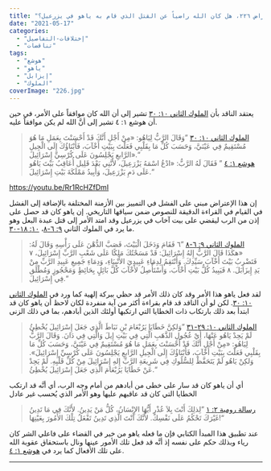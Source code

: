 ```yaml
---
title: "الإعتراض ٢٢٦، هل كان الله راضياً عن القتل الذي قام به ياهو في يزرعيل؟"
date: "2021-05-17"
categories: 
  - "إختلافات-التفاصيل"
  - "تناقضات"
tags: 
  - "هوشع"
  - "ياهو"
  - "إيزابل"
  - "الملوك"
coverImage: "226.jpg"
---
```


يعتقد الناقد بأن [الملوك الثاني ١٠: ٣٠](https://my.bible.com/bible/67/2KI.10.30) تشير إلى أن الله كان موافقاً على الأمر، في حين أن هوشع ١: ٤ تشير إلى أنَّ الله لم يكن موافقاً عليه.

> [الملوك الثاني ١٠: ٣٠](https://my.bible.com/bible/67/2KI.10.30) ”وَقَالَ الرَّبُّ لِيَاهُو: «مِنْ أَجْلِ أَنَّكَ قَدْ أَحْسَنْتَ بِعَمَلِ مَا هُوَ مُسْتَقِيمٌ فِي عَيْنَيَّ، وَحَسَبَ كُلِّ مَا بِقَلْبِي فَعَلْتَ بِبَيْتِ أَخْآبَ، فَأَبْنَاؤُكَ إِلَى الْجِيلِ الرَّابعِ يَجْلِسُونَ عَلَى كُرْسِيِّ إِسْرَائِيلَ».“  
> [هوشع ١: ٤](https://my.bible.com/bible/67/HOS.1.4) ” فَقَالَ لَهُ الرَّبُّ: «ادْعُ اسْمَهُ يَزْرَعِيلَ، لأَنَّنِي بَعْدَ قَلِيل أُعَاقِبُ بَيْتَ يَاهُو عَلَى دَمِ يَزْرَعِيلَ، وَأُبِيدُ مَمْلَكَةَ بَيْتِ إِسْرَائِيلَ.“

https://youtu.be/Rr1RcHZfDmI

إن هذا الإعتراض مبني على الفشل في التمييز بين الأزمنة المختلفة بالإضافة إلى الفشل في القيام في القراءة الدقيقة للنصوص ضمن سياقها التاريخي. إن ياهو كان قد حصل على إذن من الرب ليقضي على بيت آخاب في يزرعيل وقد امتد الأمر إلى قتل عبدة البعل وهو ما يرد في الملوك الثاني [٩: ٦-٨](https://my.bible.com/bible/67/2KI.9.6-8)، [١٠: ١٨-٣٠](https://my.bible.com/bible/67/2KI.10.18-30).

> [الملوك الثاني ٩: ٦-٨](https://my.bible.com/bible/67/2KI.9.6-8) ”٦ فَقَامَ وَدَخَلَ الْبَيْتَ، فَصَبَّ الدُّهْنَ عَلَى رَأْسِهِ وَقَالَ لَهُ: «هكَذَا قَالَ الرَّبُّ إِلهُ إِسْرَائِيلَ: قَدْ مَسَحْتُكَ مَلِكًا عَلَى شَعْبِ الرَّبِّ إِسْرَائِيلَ، ٧ فَتَضْرِبُ بَيْتَ أَخْآبَ سَيِّدِكَ. وَأَنْتَقِمُ لِدِمَاءِ عَبِيدِيَ الأَنْبِيَاءِ، وَدِمَاءِ جَمِيعِ عَبِيدِ الرَّبِّ مِنْ يَدِ إِيزَابَلَ. ٨ فَيَبِيدُ كُلُّ بَيْتِ أَخْآبَ، وَأَسْتَأْصِلُ لأَخْآبَ كُلَّ بَائِلٍ بِحَائِطٍ وَمَحْجُوزٍ وَمُطْلَق فِي إِسْرَائِيلَ.“

لقد فعل ياهو هذا الأمر وقد كان ذلك الأمر قد حظي ببركة إلهية كما ورد في [الملوك الثاني ١٠: ٣٠](https://my.bible.com/bible/67/2KI.10.30). لكن لو أن الناقد قد قام بقراءة أكثر من آية منفردة لكان لاحظ أن ياهو كان قد ابتدأ بعد ذلك بارتكاب ذات الخطايا التي ارتكبها أولئك الذين أبادهم، بما في ذلك الزنى

> [الملوك الثاني ١٠: ٢٩-٣١](https://my.bible.com/bible/67/2KI.10.29-31) ”وَلكِنَّ خَطَايَا يَرُبْعَامَ بْنِ نَبَاطَ الَّذِي جَعَلَ إِسْرَائِيلَ يُخْطِئُ لَمْ يَحِدْ يَاهُو عَنْهَا، أَيْ عُجُولِ الذَّهَبِ الَّتِي فِي بَيْتِ إِيلَ وَالَّتِي فِي دَانَ. وَقَالَ الرَّبُّ لِيَاهُو: «مِنْ أَجْلِ أَنَّكَ قَدْ أَحْسَنْتَ بِعَمَلِ مَا هُوَ مُسْتَقِيمٌ فِي عَيْنَيَّ، وَحَسَبَ كُلِّ مَا بِقَلْبِي فَعَلْتَ بِبَيْتِ أَخْآبَ، فَأَبْنَاؤُكَ إِلَى الْجِيلِ الرَّابعِ يَجْلِسُونَ عَلَى كُرْسِيِّ إِسْرَائِيلَ». وَلكِنْ يَاهُو لَمْ يَتَحَفَّظْ لِلسُّلُوكِ فِي شَرِيعَةِ الرَّبِّ إِلهِ إِسْرَائِيلَ مِنْ كُلِّ قَلْبِهِ. لَمْ يَحِدْ عَنْ خَطَايَا يَرُبْعَامَ الَّذِي جَعَلَ إِسْرَائِيلَ يُخْطِئُ.“

أي أن ياهو كان قد سار على خطى من أبادهم من أمام وجه الرب، أي أنَّه قد ارتكب الخطايا التي كان قد عاقبهم عليها وهو الأمر الذي يُحسب غير عادل

> [رسالة رومية ٢: ١](https://my.bible.com/bible/67/ROM.2.1) ”لِذلِكَ أَنْتَ بِلاَ عُذْرٍ أَيُّهَا الإِنْسَانُ، كُلُّ مَنْ يَدِينُ. لأَنَّكَ فِي مَا تَدِينُ غَيْرَكَ تَحْكُمُ عَلَى نَفْسِكَ. لأَنَّكَ أَنْتَ الَّذِي تَدِينُ تَفْعَلُ تِلْكَ الأُمُورَ بِعَيْنِهَا!“

عند تطبيق هذا المبدأ الكتابي فإن ما فعله ياهو من خير في القضاء على فاعلي الشر كان رياء وبذلك حكم على نفسه إذ أنَّه قد فعل تلك الأمور عينها ونال باستحقاق عقوبة الله على تلك الأفعال كما يرد في [هوشع ١: ٤](https://my.bible.com/bible/67/HOS.1.4).

* * *
